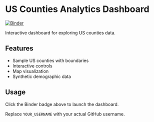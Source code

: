 # US Counties Analytics Dashboard

[![Binder](https://mybinder.org/badge_logo.svg)](https://mybinder.org/v2/gh/youngja/functional-counties-dashboard/HEAD?filepath=dashboard.ipynb)

Interactive dashboard for exploring US counties data.

## Features
- Sample US counties with boundaries
- Interactive controls
- Map visualization
- Synthetic demographic data

## Usage
Click the Binder badge above to launch the dashboard.

Replace `YOUR_USERNAME` with your actual GitHub username.
